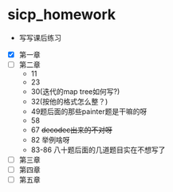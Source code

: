# sicp_homework

+ 写写课后练习

- [x] 第一章
- [ ] 第二章
  + 11 
  + 23 
  + 30(迭代的map tree如何写?)
  + 32(按他的格式怎么整？)
  + 49题后面的那些painter题是干嘛的呀
  + 58
  + 67 ~~decodec出来的不对呀~~
  + 82 举例啥呀
  + 83-86
  八十题后面的几道题目实在不想写了
- [ ] 第三章
- [ ] 第四章
- [ ] 第五章
